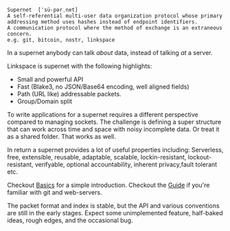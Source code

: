 ```definition
Supernet  [ˈsü-pərˌnet]
A self-referential multi-user data organization protocol whose primary
addressing method uses hashes instead of endpoint identifiers.
A communication protocol where the method of exchange is an extraneous concern.
e.g. git, bitcoin, nostr, linkspace
```

In a supernet anybody can talk _about_ data, instead of talking _at_ a server.

Linkspace is supernet with the following highlights:

- Small and powerful API
- Fast (Blake3, no JSON/Base64 encoding, well aligned fields)
- Path (URL like) addressable packets.
- Group/Domain split

To write applications for a supernet requires a different perspective compared to managing sockets.
The challenge is defining a super structure that can work across time and space with noisy incomplete data.
Or treat it as a shared folder. That works as well.

In return a supernet provides a lot of useful properties including:
Serverless, free, extensible, reusable, adaptable, scalable, lockin-resistant, lockout-resistant, verifyable, optional accountability, inherent privacy,fault tolerant etc.

Checkout [Basics](./basics.html) for a simple introduction.
Checkout the [Guide](./docs/guide/index.html) if you're familiar with git and web-servers.

The packet format and index is stable, but the API and various conventions are still in the early stages.
Expect some unimplemented feature, half-baked ideas, rough edges, and the occasional bug.
